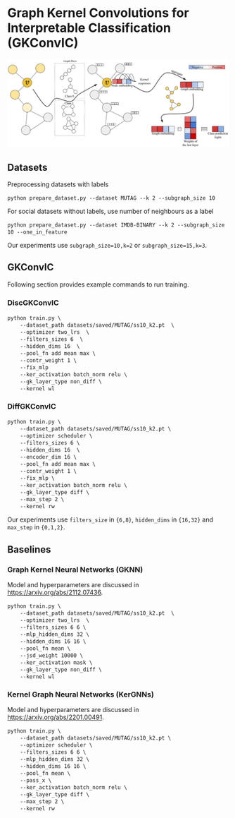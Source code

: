 # Graph Kernel Convolutions for Interpretable Classification (GKConvIC)

<img src="figs/diagram.jpg" width="600"/>

## Datasets
Preprocessing datasets with labels
```
python prepare_dataset.py --dataset MUTAG --k 2 --subgraph_size 10
```
For social datasets without labels, use number of neighbours as a label
```
python prepare_dataset.py --dataset IMDB-BINARY --k 2 --subgraph_size 10 --one_in_feature
```
Our experiments use `subgraph_size=10,k=2` or `subgraph_size=15,k=3`. 

## GKConvIC
Following section provides example commands to run training.

### DiscGKConvIC
```
python train.py \
    --dataset_path datasets/saved/MUTAG/ss10_k2.pt  \
    --optimizer two_lrs  \
    --filters_sizes 6  \
    --hidden_dims 16  \
    --pool_fn add mean max \
    --contr_weight 1 \
    --fix_mlp
    --ker_activation batch_norm relu \
    --gk_layer_type non_diff \
    --kernel wl
```
### DiffGKConvIC
```
python train.py \
    --dataset_path datasets/saved/MUTAG/ss10_k2.pt \
    --optimizer scheduler \
    --filters_sizes 6 \
    --hidden_dims 16  \
    --encoder_dim 16 \
    --pool_fn add mean max \
    --contr_weight 1 \
    --fix_mlp \
    --ker_activation batch_norm relu \
    --gk_layer_type diff \
    --max_step 2 \
    --kernel rw
```
Our experiments use `filters_size` in `{6,8}`, `hidden_dims` in `{16,32}` and `max_step` in `{0,1,2}`.

## Baselines

### Graph Kernel Neural Networks (GKNN)
Model and hyperparameters are discussed in https://arxiv.org/abs/2112.07436.
```
python train.py \
    --dataset_path datasets/saved/MUTAG/ss10_k2.pt  \
    --optimizer two_lrs  \
    --filters_sizes 6 6 \
    --mlp_hidden_dims 32 \
    --hidden_dims 16 16 \
    --pool_fn mean \
    --jsd_weight 10000 \
    --ker_activation mask \
    --gk_layer_type non_diff \
    --kernel wl
```

### Kernel Graph Neural Networks (KerGNNs)
Model and hyperparameters are discussed in https://arxiv.org/abs/2201.00491.
```
python train.py \
    --dataset_path datasets/saved/MUTAG/ss10_k2.pt \
    --optimizer scheduler \
    --filters_sizes 6 6 \
    --mlp_hidden_dims 32 \
    --hidden_dims 16 16 \
    --pool_fn mean \
    --pass_x \
    --ker_activation batch_norm relu \
    --gk_layer_type diff \
    --max_step 2 \
    --kernel rw
```
